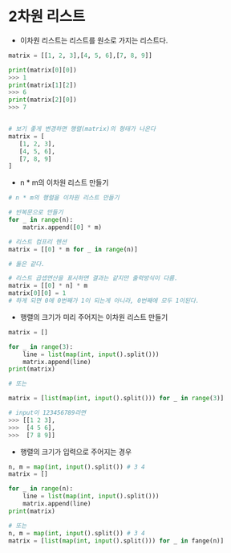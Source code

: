 # 2차원 리스트

* 이차원 리스트는 리스트를 원소로 가지는 리스트다.

```python
matrix = [[1, 2, 3],[4, 5, 6],[7, 8, 9]]

print(matrix[0][0])
>>> 1
print(matrix[1][2])
>>> 6
print(matrix[2][0])
>>> 7


# 보기 좋게 변경하면 행렬(matrix)의 형태가 나온다
matrix = [
   [1, 2, 3],
   [4, 5, 6],
   [7, 8, 9]
]
```



* n * m의 이차원 리스트 만들기

```python
# n * m의 행렬을 이차원 리스트 만들기

# 반복문으로 만들기
for _ in range(n):
    matrix.append([0] * m)

# 리스트 컴프리 헨션
matrix = [[0] * m for _ in range(n)]

# 둘은 같다.

# 리스트 곱셉연산을 표시하면 결과는 같지만 출력방식이 다름. 
matrix = [[0] * n] * m
matrix[0][0] = 1 
# 하게 되면 0에 0번째가 1이 되는게 아니라, 0번째에 모두 1이된다.
```



* 행렬의 크기가 미리 주어지는 이차원 리스트 만들기

```python
matrix = []

for _ in range(3):
	line = list(map(int, input().split()))
	matrix.append(line)
print(matrix)

# 또는

matrix = [list(map(int, input().split())) for _ in range(3)]

# input이 123456789라면
>>> [[1 2 3],
>>>  [4 5 6],
>>>  [7 8 9]]

```



* 행렬의 크기가 입력으로 주어지는 경우

```python
n, m = map(int, input().split()) # 3 4
matrix = []

for _ in range(n):
	line = list(map(int, input().split()))
	matrix.append(line)
print(matrix)

# 또는
n, m = map(int, input().split()) # 3 4
matrix = [list(map(int, input().split())) for _ in fange(n)]
```

